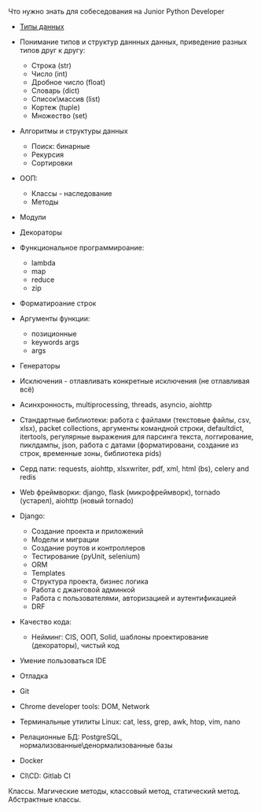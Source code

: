 Что нужно знать для собеседования на Junior Python Developer

* [Типы данных](pages/data_types.md)

* Понимание типов и структур даннных данных, приведение разных типов друг к другу:
  * Строка (str)
  * Число (int)
  * Дробное число (float) 
  * Словарь (dict)
  * Список\массив (list)
  * Кортеж (tuple)
  * Множество (set)

* Алгоритмы и структуры данных
  * Поиск: бинарные
  * Рекурсия
  * Сортировки

* ООП:
  * Классы - наследование
  * Методы

* Модули

* Декораторы

* Функциональное программироание:
  * lambda
  * map
  * reduce
  * zip

* Форматироание строк

* Аргументы функции:
  * позиционные
  * keywords args
  * args 

 * Генераторы
 * Исключения - отлавливать конкретные исключения (не отлавливая всё)
 * Асинхронность, multiprocessing, threads, asyncio, aiohttp
 * Стандартные библиотеки: работа с файлами (текстовые файлы, csv, xlsx), packet collections, аргументы командной строки, defaultdict, itertools, регулярные выражения для парсинга текста, логгирование, пиклдампы, json, работа с датами (форматировани, создание из строк, временные зоны, библиотека pids)
 * Серд пати: requests, aiohttp, xlsxwriter, pdf, xml, html (bs), celery and redis
 * Web фреймворки: django, flask (микрофреймворк), tornado (устарел), aiohttp (новый tornado)
 * Django:
   * Создание проекта и приложений
   * Модели и миграции
   * Создание роутов и контроллеров
   * Тестирование (pyUnit, selenium)
   * ORM
   * Templates
   * Структура проекта, бизнес логика
   * Работа с джанговой админкой
   * Работа с пользователями, авторизацией и аутентификацией
   * DRF
 
* Качество кода:
  * Нейминг: CIS, ООП, Solid, шаблоны проектирование (декораторы), чистый код
* Умение пользоваться IDE
* Отладка
* Git
* Chrome developer tools: DOM, Network
* Терминальные утилиты Linux: cat, less, grep, awk, htop, vim, nano

* Релационные БД: PostgreSQL, нормализованные\денормализованные базы
* Docker
* CI\CD: Gitlab CI

Классы. Магические методы, классовый метод, статический метод.
Абстрактные классы.